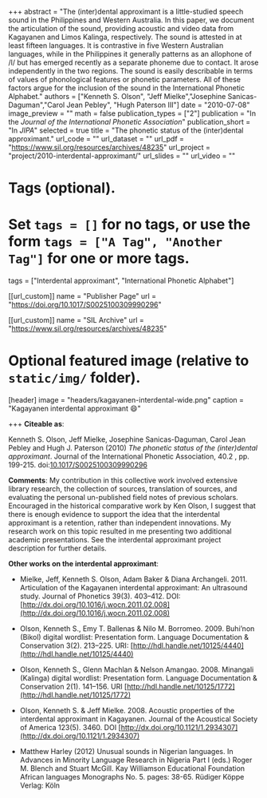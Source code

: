 +++
abstract = "The (inter)dental approximant is a little-studied speech sound in the Philippines and Western Australia. In this paper, we document the articulation of the sound, providing acoustic and video data from Kagayanen and Limos Kalinga, respectively. The sound is attested in at least fifteen languages. It is contrastive in five Western Australian languages, while in the Philippines it generally patterns as an allophone of /l/ but has emerged recently as a separate phoneme due to contact. It arose independently in the two regions. The sound is easily describable in terms of values of phonological features or phonetic parameters. All of these factors argue for the inclusion of the sound in the International Phonetic Alphabet."
authors = ["Kenneth S. Olson", "Jeff Mielke","Josephine Sanicas-Daguman","Carol Jean Pebley", "Hugh Paterson III"]
date = "2010-07-08"
image_preview = ""
math = false
publication_types = ["2"]
publication = "In the *Journal of the International Phonetic Association*"
publication_short = "In *JIPA*"
selected = true
title = "The phonetic status of the (inter)dental approximant."
url_code = ""
url_dataset = ""
url_pdf = "https://www.sil.org/resources/archives/48235"
url_project = "project/2010-interdental-approximant/"
url_slides = ""
url_video = ""

# Tags (optional).
#   Set `tags = []` for no tags, or use the form `tags = ["A Tag", "Another Tag"]` for one or more tags.
tags = ["Interdental approximant", "International Phonetic Alphabet"]

[[url_custom]]
name = "Publisher Page"
url = "https://doi.org/10.1017/S0025100309990296"

[[url_custom]]
name = "SIL Archive"
url = "https://www.sil.org/resources/archives/48235"

# Optional featured image (relative to `static/img/` folder).
[header]
image = "headers/kagayanen-interdental-wide.png"
caption = "Kagayanen interdental approximant :smile:"

+++
**Citeable as**:

<!-- Kenneth S. Olson, Jeff Mielke, Josephine Sanicas-Daguman, Carol Jean Pebley and Hugh J. Paterson III (2010) *The phonetic status of the (inter)dental approximant*. Journal of the International Phonetic Association, 40.2 , pp. 199-215. doi:[10.1017/S0025100309990296](https://doi.org/10.1017/S0025100309990296) -->

<span class="Z3988" title="ctx_ver=Z39.882004&amp;rft_val_fmt=info%3Aofi%2Ffmt%3Akev%3Amtx%3Ajournal&amp;rfr_id=info%3Asid%2Focoins.info%3Agenerator&amp;rft.genre=article&amp;rft.atitle=The+phonetic+status+of+the+%28inter%29dental+approximant&amp;rft.title=Journal+of+the+International+Phonetic+Association&amp;rft.stitle=JIPA&amp;rft.issn=1475-3502&amp;rft.eissn=1475-3502&amp;rft.date=2010-08-01&amp;rft.volume=40&amp;rft.issue=2&amp;rft.spage=199&amp;rft.epage=215&amp;rft.aulast=Olson&amp;rft.aufirst=Kenneth+S.&amp;rft.auinit=KSO&amp;rft.au=Kenneth+S.+KSO+Olson&amp;rft.au=Jeff+Mielke&amp;rft.au=Josephine+Sanicas-Daguman&amp;rft.au=Carol+Jean+Pebley&amp;rft.au=Hugh+J.+Paterson+III&amp;rft_id=info:doi/10.1017%2FS0025100309990296">Kenneth S. Olson, Jeff Mielke, Josephine Sanicas-Daguman, Carol Jean Pebley and Hugh J. Paterson (2010) <em>The phonetic status of the (inter)dental approximant</em>. Journal of the International Phonetic Association, 40.2 , pp. 199-215. doi:<a href="http://journals.cambridge.org/abstract_S0025100309990296">10.1017/S0025100309990296</a></span>

**Comments**:
My contribution in this collective work involved extensive library research, the collection of sources, translation of sources, and evaluating the personal un-published field notes of previous scholars. Encouraged in the historical comparative work by Ken Olson, I suggest that there is enough evidence to support the idea that the interdental approximant is a retention, rather than independent innovations. My research work on this topic resulted in me presenting two additional academic presentations. See the interdental approximant project description for further details.

**Other works on the interdental approximant**:

* Mielke, Jeff, Kenneth S. Olson, Adam Baker & Diana Archangeli. 2011. Articulation of the Kagayanen interdental approximant: An ultrasound study. Journal of Phonetics 39(3). 403–412. DOI: [http://dx.doi.org/10.1016/j.wocn.2011.02.008](http://dx.doi.org/10.1016/j.wocn.2011.02.008)

* Olson, Kenneth S., Emy T. Ballenas & Nilo M. Borromeo. 2009. Buhi’non (Bikol) digital wordlist: Presentation form. Language Documentation & Conservation 3(2). 213–225. URI: [http://hdl.handle.net/10125/4440](http://hdl.handle.net/10125/4440)

* Olson, Kenneth S., Glenn Machlan & Nelson Amangao. 2008. Minangali (Kalinga) digital wordlist: Presentation form. Language Documentation & Conservation 2(1). 141–156. URI [http://hdl.handle.net/10125/1772](http://hdl.handle.net/10125/1772)

* Olson, Kenneth S. & Jeff Mielke. 2008. Acoustic properties of the interdental approximant in Kagayanen. Journal of the Acoustical Society of America 123(5). 3460. DOI [http://dx.doi.org/10.1121/1.2934307](http://dx.doi.org/10.1121/1.2934307)

* Matthew Harley (2012) Unusual sounds in Nigerian languages. In Advances in Minority Language Research in Nigeria Part I (eds.) Roger M. Blench and Stuart McGill. Kay Williamson Educational Foundation African languages Monographs No. 5. pages: 38-65. Rüdiger Köppe Verlag: Köln
